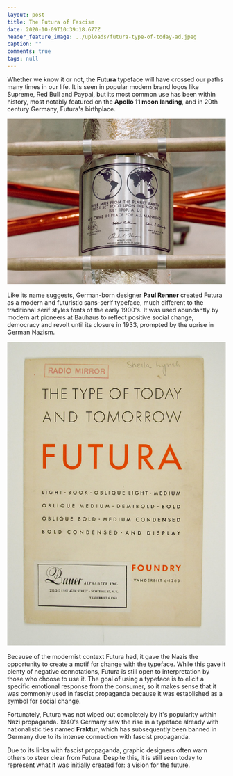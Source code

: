 ```yaml
---
layout: post
title: The Futura of Fascism
date: 2020-10-09T10:39:18.677Z
header_feature_image: ../uploads/futura-type-of-today-ad.jpeg
caption: ""
comments: true
tags: null
---
```

Whether we know it or not, the **Futura** typeface will have crossed our paths many times in our life. It is seen in popular modern brand logos like Supreme, Red Bull and Paypal, but its most common use has been within history, most notably featured on the **Apollo 11 moon landing**, and in 20th century Germany, Futura's birthplace.

![A photograph of the commemorative plaque for the Apollo 11 moon landing.](../uploads/1_guv6tt89azvvx_6uafgsia.jpeg)

Like its name suggests, German-born designer **Paul Renner** created Futura as a modern and futuristic sans-serif typeface, much different to the traditional serif styles fonts of the early 1900's. It was used abundantly by modern art pioneers at Bauhaus to reflect positive social change, democracy and revolt until its closure in 1933, prompted by the uprise in German Nazism.

![A 1930's specimen booklet for Futura from Bauer Alphabets Inc.](../uploads/7349055626_d2d1dc4634_b.jpg)

Because of the modernist context Futura had, it gave the Nazis the opportunity to create a motif for change with the typeface. While this gave it plenty of negative connotations, Futura is still open to interpretation by those who choose to use it. The goal of using a typeface is to elicit a specific emotional response from the consumer, so it makes sense that it was commonly used in fascist propaganda because it was established as a symbol for social change.

Fortunately, Futura was not wiped out completely by it's popularity within Nazi propaganda. 1940's Germany saw the rise in a typeface already with nationalistic ties named **Fraktur**, which has subsequently been banned in Germany due to its intense connection with fascist propaganda.

Due to its links with fascist propaganda, graphic designers often warn others to steer clear from Futura. Despite this, it is still seen today to represent what it was initially created for: a vision for the future.